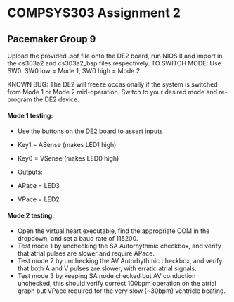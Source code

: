 # COMPSYS303 Assignment 2
## Pacemaker Group 9

Upload the provided .sof file onto the DE2 board, run NIOS II and import in the cs303a2 and cs303a2_bsp files respectively.
TO SWITCH MODE: Use SW0. SW0 low = Mode 1, SW0 high = Mode 2.

KNOWN BUG: The DE2 will freeze occasionally if the system is switched from Mode 1 or Mode 2 mid-operation. Switch to your desired mode and re-program the DE2 device.

#### Mode 1 testing: 
- Use the buttons on the DE2 board to assert inputs
- Key1 = ASense (makes LED1 high)
- Key0 = VSense (makes LED0 high)

- Outputs:
- APace = LED3
- VPace = LED2

#### Mode 2 testing:
- Open the virtual heart executable, find the appropriate COM in the dropdown, and set a baud rate of 115200.
- Test mode 1 by unchecking the SA Autorhythmic checkbox, and verify that atrial pulses are slower and require APace.
- Test mode 2 by unchecking the AV Autorhythmic checkbox, and verify that both A and V pulses are slower, with erratic atrial signals.
- Test mode 3 by keeping SA node checked but AV conduction unchecked, this should verify correct 100bpm operation on the atrial graph but VPace required for the very slow (~30bpm) ventricle beating.
